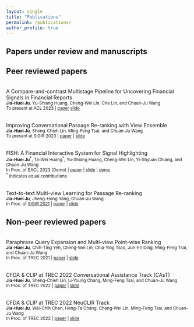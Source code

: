 ```yaml
---
layout: single
title: "Publications"
permalink: /publications/
author_profile: true
---
```


## Papers under review and manuscripts

## Peer reviewed papers
<br>A Compare-and-contrast Multistage Pipeline for Uncovering Financial Signals in Financial Reports
<br><sub>**Jia-Huei Ju**, Yu-Shiang Huang, Cheng-Wei Lin, Che Lin, and Chuan-Ju Wang</sub>
<br><sub> To present at ACL 2023 | [paper](https://dylanjoo.github.io/files/acl.2023.paper.pdf) [slide](https://dylanjoo.github.io/files/acl.2023.slide.pd)</sub>

<br>Improving Conversational Passage Re-ranking with View Ensemble
<br><sub>**Jia-Huei Ju**, Sheng-Chieh Lin, Ming-Feng Tsai, and Chuan-Ju Wang</sub>
<br><sub> To present at SIGIR 2023 | [paper](https://dylanjoo.github.io/files/sigir.2023.paper.pdf) | [slide](https://dylanjoo.github.io/files/sigir.2023.slide.pdf)</sub>

<br>FISH: A Financial Interactive System for Signal Highlighting
<br><sub>**Jia-Huei Ju**<sup>\*</sup>, Ta-Wei Huang<sup>\*</sup>, Yu-Shiang Huang, Cheng-Wei Lin, Yi-Shyuan Chiang, and Chuan-Ju Wang </sub>
<br><sub> In Proc. of EACL 2023 (Demo) | [paper](https://dylanjoo.github.io/files/eacl.2023.demo.paper.pdf) | [slide](https://dylanjoo.github.io/files/eacl.2023.demo.slide.pdf) | [demo](https://fish-web-fish.de.r.appspot.com/) </sub>
<br><sub><sup>\*</sup> indicates equal contributions</sub>

<br>Text-to-text Multi-view Learning for Passage Re-ranking
<br><sub>**Jia-Huei Ju**, Jheng-Hong Yang, Chuan-Ju Wang</sub>
<br><sub> In Proc. of [SIGIR 2021](https://dl.acm.org/doi/10.1145/3404835.3463048) | [paper](https://dylanjoo.github.io/files/sigir2021.paper.pdf) | [slide](https://dylanjoo.github.io/files/sigir2021.slide.pdf)</sub>

## Non-peer reviewed papers
<br>Paraphrase Query Expansion and Multi-view Point-wise Ranking
<br><sub>**Jia-Huei Ju**, Chih-Ting Yeh, Cheng-Wei Lin, Chia-Ying Tsao, Jun-En Ding, Ming-Feng Tsai, and Chuan-Ju Wang</sub>
<br><sub> In Proc. of TREC 2021  | [paper](https://trec.nist.gov/pubs/trec30/papers/CFDA_CLIP-CAsT.pdf) | [slide](https://dylanjoo.github.io/files/trec.cast.2021.slide.pdf)</sub>

<br>CFDA & CLIP at TREC 2022 Conversational Assistance Track (CAsT)
<br><sub>**Jia-Huei Ju**, Sheng-Chieh Lin, Li-Young Chang, Ming-Feng Tsai, and Chuan-Ju Wang</sub>
<br><sub> In Proc. of TREC 2022  | [paper](https://trec.nist.gov/pubs/trec31/papers/CFDA_CLIP.C.pdf) | [slide](https://dylanjoo.github.io/files/trec.cast.2022.slide.pdf)</sub>

<br>CFDA & CLIP at TREC 2022 NeuCLIR Track
<br><sub>**Jia-Huei Ju**, Wei-Chih Chen, Heng-Ta Chang, Cheng-Wei Lin, Ming-Feng Tsai, and Chuan-Ju Wang</sub>
<br><sub> In Proc. of TREC 2022  | [paper](https://trec.nist.gov/pubs/trec31/papers/CFDA_CLIP.N.pdf) | [slide](https://dylanjoo.github.io/files/trec.neuclir.2022.slide.pdf)</sub>

<!-- {% if author.googlescholar %} -->
<!--   You can also find my articles on <u><a href="{{author.googlescholar}}">my Google Scholar profile</a>.</u> -->
<!-- {% endif %} -->
<!--  -->
<!-- {% include base_path %} -->
<!--  -->
<!-- {% for post in site.publications reversed %} -->
<!--   {% include archive-single.html %} -->
<!-- {% endfor %} -->
